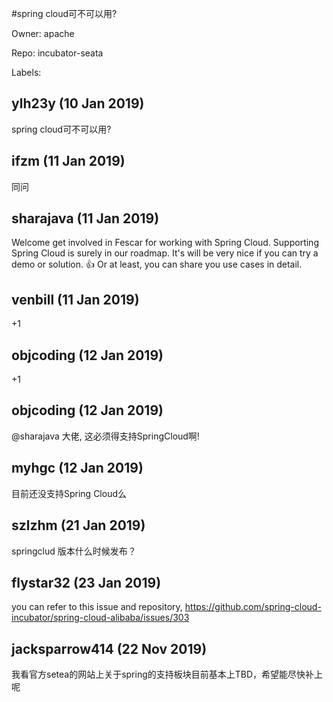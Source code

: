 #spring cloud可不可以用?

Owner: apache

Repo: incubator-seata

Labels: 

## ylh23y (10 Jan 2019)

spring cloud可不可以用?

## ifzm (11 Jan 2019)

同问

## sharajava (11 Jan 2019)

Welcome get involved in Fescar for working with Spring Cloud. Supporting Spring Cloud is surely in our roadmap. It's will be very nice if you can try a demo or solution. 👍 Or at least, you can share you use cases in detail.

## venbill (11 Jan 2019)

+1

## objcoding (12 Jan 2019)

+1

## objcoding (12 Jan 2019)

@sharajava 大佬, 这必须得支持SpringCloud啊!

## myhgc (12 Jan 2019)

目前还没支持Spring Cloud么

## szlzhm (21 Jan 2019)

springclud 版本什么时候发布？

## flystar32 (23 Jan 2019)

 you can refer to this issue and  repository, https://github.com/spring-cloud-incubator/spring-cloud-alibaba/issues/303

## jacksparrow414 (22 Nov 2019)

我看官方setea的网站上关于spring的支持板块目前基本上TBD，希望能尽快补上呢

